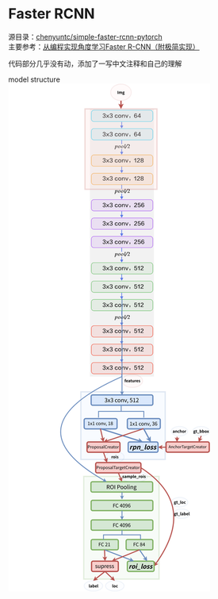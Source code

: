 # Faster RCNN   
源目录：[chenyuntc/simple-faster-rcnn-pytorch](https://github.com/chenyuntc/simple-faster-rcnn-pytorch)  
主要参考：[从编程实现角度学习Faster R-CNN（附极简实现）](https://zhuanlan.zhihu.com/p/32404424)  

代码部分几乎没有动，添加了一写中文注释和自己的理解  
  
model structure  
![img](https://raw.githubusercontent.com/chenyuntc/cloud/master/faster-rcnn的副本的副本.png)
